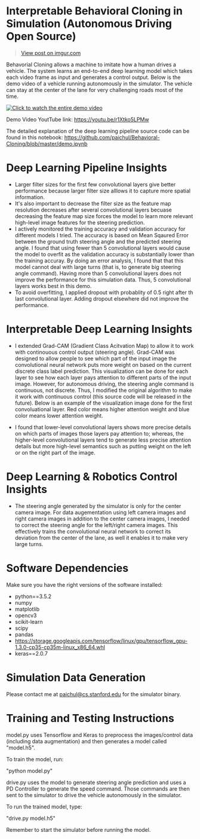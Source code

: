 # Interpretable Behavioral Cloning in Simulation (Autonomous Driving Open Source)

<blockquote class="imgur-embed-pub" lang="en" data-id="8E5DzRo"><a href="//imgur.com/8E5DzRo">View post on imgur.com</a></blockquote><script async src="//s.imgur.com/min/embed.js" charset="utf-8"></script>

Behavorial Cloning allows a machine to imitate how a human drives a vehicle. The system 
learns an end-to-end deep learning model which takes each video frame as input and 
generates a control output. Below is the demo video of a vehicle running autonomously in the 
simulator. The vehicle can stay at the center of the lane for very challenging roads most of the time.

[![Click to watch the entire demo video](https://www.youtube.com/watch?v=pNWlzoTTb_A)](https://www.youtube.com/watch?v=pNWlzoTTb_A)

Demo Video YoutTube link: https://youtu.be/r1Xtko5LPMw

The detailed explanation of the deep learning pipeline source code can be found in this notebook: https://github.com/paichul/Behavioral-Cloning/blob/master/demo.ipynb

# Deep Learning Pipeline Insights
- Larger filter sizes for the first few convolutional layers give better performance because larger filter size alllows it to capture more spatial information.
- It's also important to decrease the filter size as the feature map resolution decreases after several convolutional layers becuase decreasing the feature map size forces the model to learn more relevant high-level image features for the steering prediction.
- I actively monitored the training accuracy and validation accuracy for different models I tried. The accuracy is based on Mean Sqaured Error between the ground truth steering angle and the predicted steering angle. I found that using fewer than 5 convolutional layers would cause the model to overfit as the validation accuracy is substantially lower than the training accuray. By doing an error analysis, I found that that this model cannot deal with large turns (that is, to generate big steering angle command). Having more than 5 convolutional layers does not improve the performance for this simulation data. Thus, 5 convolutional layers works best in this demo.
- To avoid overfitting, I applied dropout with probablity of 0.5 right after th last convolutional layer. Adding dropout elsewhere did not improve the performance.

# Interpretable Deep Learning Insights
- I extended Grad-CAM (Gradient Class Acitvation Map) to allow it to work with continouous control output (steering angle). Grad-CAM was designed to allow people to see which part of the input image the convolutional neural network puts more weight on based on the current discrete class label prediction. This visualization can be done for each layer to see how each layer pays attention to different parts of the input image. However, for autonomous driving, the steering angle command is continuous, not discrete. Thus, I modified the original algorithm to make it work with continuous control (this source code will be released in the future). Below is an example of the visualization image done for the first convoluational layer. Red color means higher attention weight and blue color means lower attention weight.



- I found that lower-level convolutional layers shows more precise details on which parts of images those layers pay attention to; whereas, the higher-level convolutional layers tend to generate less precise attention details but more high-level semantics such as putting weight on the left or on the right part of the image.

# Deep Learning & Robotics Control Insights
- The steering angle generated by the simulator is only for the center camera image. For data augementation using left camera images and right camera images in addition to the center camera images, I needed to correct the steering angle for the left/right camera images. This effectively trains the convolutional neural network to correct its deviation from the center of the lane, as well it enables it to make very large turns.


# Software Dependencies
Make sure you have the right versions of the software installed: 
- python==3.5.2
- numpy
- matplotlib
- opencv3
- scikit-learn
- scipy
- pandas
- https://storage.googleapis.com/tensorflow/linux/gpu/tensorflow_gpu-1.3.0-cp35-cp35m-linux_x86_64.whl
- keras==2.0.7

# Simulation Data Generation
Please contact me at paichul@cs.stanford.edu for the simulator binary.

# Training and Testing Instructions

model.py uses Tensorflow and Keras to preprocess the images/control data (including data augmentation) and then generates a 
model called "model.h5".

To train the model, run:

"python model.py"

drive.py uses the model to generate steering angle prediction and uses a PD Controller to generate the speed command. Those commands are then sent to the simulator to drive the vehicle autonomously in the simulator. 

To run the trained model, type:

"drive.py model.h5"

Remember to start the simulator before running the model.
